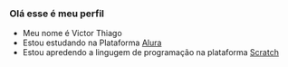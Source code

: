 ### Olá esse é meu perfil

- Meu nome é Victor Thiago
- Estou estudando na Plataforma [Alura](https://www.alura.com.br/)
- Estou apredendo a lingugem de programação na plataforma [Scratch](https://scratch.mlt.edu/)
